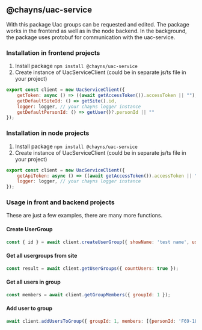 ## @chayns/uac-service

With this package Uac groups can be requested and edited. The package works in the frontend as well as in the node backend. In the background, the package uses protobuf for communication with the uac-service.

### Installation in frontend projects

1. Install package ```npm install @chayns/uac-service```
2. Create instance of UacServiceClient (could be in separate js/ts file in your project)
```js
export const client = new UacServiceClient({
    getToken: async () => ((await getAccessToken()).accessToken || ""),
    getDefaultSiteId: () => getSite().id,
    logger: logger, // your chayns logger instance
    getDefaultPersonId: () => getUser()?.personId || ""
});
```

### Installation in node projects

1. Install package ```npm install @chayns/uac-service```
2. Create instance of UacServiceClient (could be in separate js/ts file in your project)
```js
export const client = new UacServiceClient({
    getApiToken: async () => ((await getAccessToken()).accessToken || ""),
    logger: logger, // your chayns logger instance
});
```

### Usage in front and backend projects

These are just a few examples, there are many more functions. 

#### Create UserGroup
```js
const { id } = await client.createUserGroup({ showName: 'test name', users:['GER-TDNKN'], description: 'Beschreibung'});
```

#### Get all usergroups from site
```js
const result = await client.getUserGroups({ countUsers: true });
```

#### Get all users in group 
```js
const members = await client.getGroupMembers({ groupId: 1 });
```

#### Add user to group
```js
await client.addUsersToGroup({ groupId: 1, members: [{personId: 'F69-1LT41'}] })
```
